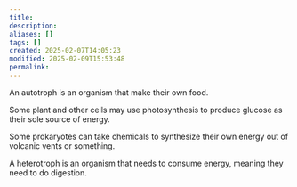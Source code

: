 ```yaml
---
title: 
description: 
aliases: []
tags: []
created: 2025-02-07T14:05:23
modified: 2025-02-09T15:53:48
permalink:
---
```


An autotroph is an organism that make their own food.

Some plant and other cells may use photosynthesis to produce glucose as their sole source of energy.

Some prokaryotes can take chemicals to synthesize their own energy out of volcanic vents or something.


A heterotroph is an organism that needs to consume energy, meaning they need to do digestion.
